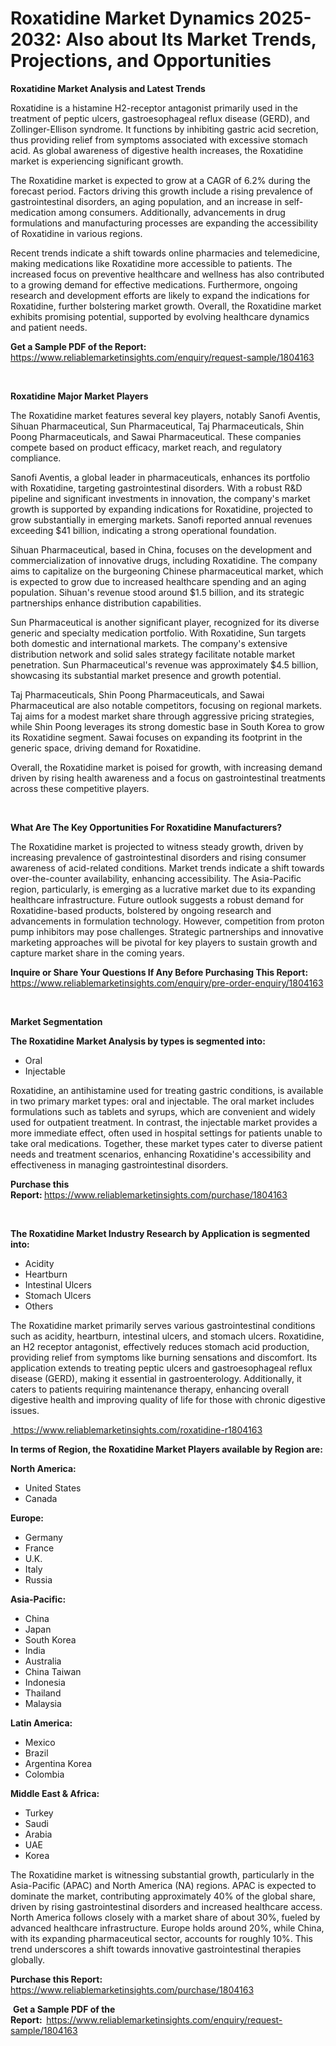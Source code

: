 <p><h1>Roxatidine Market Dynamics 2025-2032: Also about Its Market Trends, Projections, and Opportunities</h1></p><p><strong>Roxatidine Market Analysis and Latest Trends</strong></p>
<p><p>Roxatidine is a histamine H2-receptor antagonist primarily used in the treatment of peptic ulcers, gastroesophageal reflux disease (GERD), and Zollinger-Ellison syndrome. It functions by inhibiting gastric acid secretion, thus providing relief from symptoms associated with excessive stomach acid. As global awareness of digestive health increases, the Roxatidine market is experiencing significant growth.</p><p>The Roxatidine market is expected to grow at a CAGR of 6.2% during the forecast period. Factors driving this growth include a rising prevalence of gastrointestinal disorders, an aging population, and an increase in self-medication among consumers. Additionally, advancements in drug formulations and manufacturing processes are expanding the accessibility of Roxatidine in various regions.</p><p>Recent trends indicate a shift towards online pharmacies and telemedicine, making medications like Roxatidine more accessible to patients. The increased focus on preventive healthcare and wellness has also contributed to a growing demand for effective medications. Furthermore, ongoing research and development efforts are likely to expand the indications for Roxatidine, further bolstering market growth. Overall, the Roxatidine market exhibits promising potential, supported by evolving healthcare dynamics and patient needs.</p></p>
<p><strong>Get a Sample PDF of the Report:&nbsp;</strong> <a href="https://www.reliablemarketinsights.com/enquiry/request-sample/1804163?utm_campaign=2771&utm_medium=2&utm_source=Github&utm_content=ia&utm_term=19042025&utm_id=roxatidine">https://www.reliablemarketinsights.com/enquiry/request-sample/1804163</a></p>
<p>&nbsp;</p>
<p><strong>Roxatidine Major Market Players</strong></p>
<p><p>The Roxatidine market features several key players, notably Sanofi Aventis, Sihuan Pharmaceutical, Sun Pharmaceutical, Taj Pharmaceuticals, Shin Poong Pharmaceuticals, and Sawai Pharmaceutical. These companies compete based on product efficacy, market reach, and regulatory compliance.</p><p>Sanofi Aventis, a global leader in pharmaceuticals, enhances its portfolio with Roxatidine, targeting gastrointestinal disorders. With a robust R&D pipeline and significant investments in innovation, the company's market growth is supported by expanding indications for Roxatidine, projected to grow substantially in emerging markets. Sanofi reported annual revenues exceeding $41 billion, indicating a strong operational foundation.</p><p>Sihuan Pharmaceutical, based in China, focuses on the development and commercialization of innovative drugs, including Roxatidine. The company aims to capitalize on the burgeoning Chinese pharmaceutical market, which is expected to grow due to increased healthcare spending and an aging population. Sihuan's revenue stood around $1.5 billion, and its strategic partnerships enhance distribution capabilities.</p><p>Sun Pharmaceutical is another significant player, recognized for its diverse generic and specialty medication portfolio. With Roxatidine, Sun targets both domestic and international markets. The company's extensive distribution network and solid sales strategy facilitate notable market penetration. Sun Pharmaceutical's revenue was approximately $4.5 billion, showcasing its substantial market presence and growth potential.</p><p>Taj Pharmaceuticals, Shin Poong Pharmaceuticals, and Sawai Pharmaceutical are also notable competitors, focusing on regional markets. Taj aims for a modest market share through aggressive pricing strategies, while Shin Poong leverages its strong domestic base in South Korea to grow its Roxatidine segment. Sawai focuses on expanding its footprint in the generic space, driving demand for Roxatidine.</p><p>Overall, the Roxatidine market is poised for growth, with increasing demand driven by rising health awareness and a focus on gastrointestinal treatments across these competitive players.</p></p>
<p>&nbsp;</p>
<p><strong>What Are The Key Opportunities For Roxatidine Manufacturers?</strong></p>
<p><p>The Roxatidine market is projected to witness steady growth, driven by increasing prevalence of gastrointestinal disorders and rising consumer awareness of acid-related conditions. Market trends indicate a shift towards over-the-counter availability, enhancing accessibility. The Asia-Pacific region, particularly, is emerging as a lucrative market due to its expanding healthcare infrastructure. Future outlook suggests a robust demand for Roxatidine-based products, bolstered by ongoing research and advancements in formulation technology. However, competition from proton pump inhibitors may pose challenges. Strategic partnerships and innovative marketing approaches will be pivotal for key players to sustain growth and capture market share in the coming years.</p></p>
<p><strong>Inquire or Share Your Questions If Any Before Purchasing This Report:</strong> <a href="https://www.reliablemarketinsights.com/enquiry/pre-order-enquiry/1804163?utm_campaign=2771&utm_medium=2&utm_source=Github&utm_content=ia&utm_term=19042025&utm_id=roxatidine">https://www.reliablemarketinsights.com/enquiry/pre-order-enquiry/1804163</a></p>
<p>&nbsp;</p>
<p><strong>Market Segmentation</strong></p>
<p><strong>The Roxatidine Market Analysis by types is segmented into:</strong></p>
<p><ul><li>Oral</li><li>Injectable</li></ul></p>
<p><p>Roxatidine, an antihistamine used for treating gastric conditions, is available in two primary market types: oral and injectable. The oral market includes formulations such as tablets and syrups, which are convenient and widely used for outpatient treatment. In contrast, the injectable market provides a more immediate effect, often used in hospital settings for patients unable to take oral medications. Together, these market types cater to diverse patient needs and treatment scenarios, enhancing Roxatidine's accessibility and effectiveness in managing gastrointestinal disorders.</p></p>
<p><strong>Purchase this Report:&nbsp;</strong><a href="https://www.reliablemarketinsights.com/purchase/1804163?utm_campaign=2771&utm_medium=2&utm_source=Github&utm_content=ia&utm_term=19042025&utm_id=roxatidine">https://www.reliablemarketinsights.com/purchase/1804163</a></p>
<p>&nbsp;</p>
<p><strong>The Roxatidine Market Industry Research by Application is segmented into:</strong></p>
<p><ul><li>Acidity</li><li>Heartburn</li><li>Intestinal Ulcers</li><li>Stomach Ulcers</li><li>Others</li></ul></p>
<p><p>The Roxatidine market primarily serves various gastrointestinal conditions such as acidity, heartburn, intestinal ulcers, and stomach ulcers. Roxatidine, an H2 receptor antagonist, effectively reduces stomach acid production, providing relief from symptoms like burning sensations and discomfort. Its application extends to treating peptic ulcers and gastroesophageal reflux disease (GERD), making it essential in gastroenterology. Additionally, it caters to patients requiring maintenance therapy, enhancing overall digestive health and improving quality of life for those with chronic digestive issues.</p></p>
<p><a href="https://www.reliablemarketinsights.com/roxatidine-r1804163?utm_campaign=2771&utm_medium=2&utm_source=Github&utm_content=ia&utm_term=19042025&utm_id=roxatidine">&nbsp;https://www.reliablemarketinsights.com/roxatidine-r1804163</a></p>
<p><strong>In terms of Region, the Roxatidine Market Players available by Region are:</strong></p>
<p>
    <p> <strong> North America: </strong>
        <ul>
            <li>United States</li>
            <li>Canada</li>
        </ul>
        </p> 
    <p> <strong> Europe: </strong>
        <ul>
            <li>Germany</li>
            <li>France</li>
            <li>U.K.</li>
            <li>Italy</li>
            <li>Russia</li>
        </ul>
        </p> 
    <p> <strong> Asia-Pacific: </strong>
        <ul>
            <li>China</li>
            <li>Japan</li>
            <li>South Korea</li>
            <li>India</li>
            <li>Australia</li>
            <li>China Taiwan</li>
            <li>Indonesia</li>
            <li>Thailand</li>
            <li>Malaysia</li>
        </ul>
        </p> 
    <p> <strong> Latin America: </strong>
        <ul>
            <li>Mexico</li>
            <li>Brazil</li>
            <li>Argentina Korea</li>
            <li>Colombia</li>
        </ul>
        </p> 
    <p> <strong> Middle East & Africa: </strong>
        <ul>
            <li>Turkey</li>
            <li>Saudi</li>
            <li>Arabia</li>
            <li>UAE</li>
            <li>Korea</li>
        </ul>
    </p>
    </p>
<p><p>The Roxatidine market is witnessing substantial growth, particularly in the Asia-Pacific (APAC) and North America (NA) regions. APAC is expected to dominate the market, contributing approximately 40% of the global share, driven by rising gastrointestinal disorders and increased healthcare access. North America follows closely with a market share of about 30%, fueled by advanced healthcare infrastructure. Europe holds around 20%, while China, with its expanding pharmaceutical sector, accounts for roughly 10%. This trend underscores a shift towards innovative gastrointestinal therapies globally.</p></p>
<p><strong>Purchase this Report: </strong><a href="https://www.reliablemarketinsights.com/purchase/1804163?utm_campaign=2771&utm_medium=2&utm_source=Github&utm_content=ia&utm_term=19042025&utm_id=roxatidine">https://www.reliablemarketinsights.com/purchase/1804163</a></p>
<p>&nbsp;<strong>Get a Sample PDF of the Report:&nbsp;&nbsp;</strong><a href="https://www.reliablemarketinsights.com/enquiry/request-sample/1804163?utm_campaign=2771&utm_medium=2&utm_source=Github&utm_content=ia&utm_term=19042025&utm_id=roxatidine">https://www.reliablemarketinsights.com/enquiry/request-sample/1804163</a></p>
<p><strong></strong></p>
<p><p></p><p></p><p></p></p>